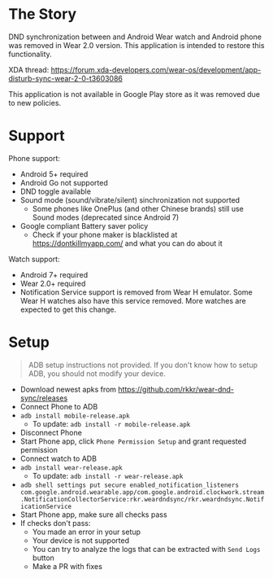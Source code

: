 # The Story

DND synchronization between and Android Wear watch and Android phone was removed in Wear 2.0 version. This application is intended to restore this functionality.

XDA thread: https://forum.xda-developers.com/wear-os/development/app-disturb-sync-wear-2-0-t3603086

This application is not available in Google Play store as it was removed due to new policies.

# Support
Phone support:
- Android 5+ required
- Android Go not supported
- DND toggle available
- Sound mode (sound/vibrate/silent) sinchronization not supported
  - Some phones like OnePlus (and other Chinese brands) still use Sound modes (deprecated since Android 7)
- Google compliant Battery saver policy
  - Check if your phone maker is blacklisted at https://dontkillmyapp.com/ and what you can do about it

Watch support:
- Android 7+ required
- Wear 2.0+ required
- Notification Service support is removed from Wear H emulator. Some Wear H watches also have this service removed. More watches  are expected to get this change.

# Setup
> ADB setup instructions not provided. If you don't know how to setup ADB, you should not modify your device. 

- Download newest apks from https://github.com/rkkr/wear-dnd-sync/releases
- Connect Phone to ADB
- `adb install mobile-release.apk`
  - To update:  `adb install -r mobile-release.apk`
- Disconnect Phone
- Start Phone app, click `Phone Permission Setup` and grant requested permission
- Connect watch to ADB
- `adb install wear-release.apk`
  - To update:  `adb install -r wear-release.apk`
- `adb shell settings put secure enabled_notification_listeners com.google.android.wearable.app/com.google.android.clockwork.stream.NotificationCollectorService:rkr.weardndsync/rkr.weardndsync.NotificationService`
- Start Phone app, make sure all checks pass
- If checks don't pass:
  - You made an error in your setup
  - Your device is not supported
  - You can try to analyze the logs that can be extracted with `Send Logs` button
  - Make a PR with fixes
